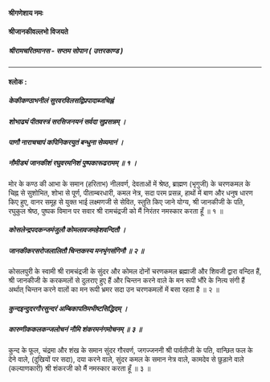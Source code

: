 #### श्रीगणेशाय नमः
#### श्रीजानकीवल्लभो विजयते

##### श्रीरामचरितमानस - सप्तम सोपान ( उत्तरकाण्ड )

---

#### श्लोक :

##### केकीकण्ठाभनीलं सुरवरविलसद्विप्रपादाब्जचिह्नं
##### शोभाढ्यं पीतवस्त्रं सरसिजनयनं सर्वदा सुप्रसन्नम् ।
##### पाणौ नाराचचापं कपिनिकरयुतं बन्धुना सेव्यमानं ।
##### नौमीड्यं जानकीशं रघुवरमनिशं पुष्पकारूढरामम् ॥ १ ।

मोर के कण्ठ की आभा के समान (हरिताभ) नीलवर्ण, देवताओं में श्रेष्ठ, ब्राह्मण (भृगुजी) के चरणकमल के चिह्न से सुशोभित, शोभा से पूर्ण, पीताम्बरधारी, कमल नेत्र, सदा परम प्रसन्न, हाथों में बाण और धनुष धारण किए हुए, वानर समूह से युक्त भाई लक्ष्मणजी से सेवित, स्तुति किए जाने योग्य, श्री जानकीजी के पति, रघुकुल श्रेष्ठ, पुष्पक विमान पर सवार श्री रामचंद्रजी को मैं निरंतर नमस्कार करता हूँ ॥ १ ॥

##### कोसलेन्द्रपदकन्जमंजुलौ कोमलावजमहेशवन्दितौ ।
##### जानकीकरसरोजलालितौ चिन्तकस्य मनभृंगसंगिनौ ॥ २ ॥

कोसलपुरी के स्वामी श्री रामचंद्रजी के सुंदर और कोमल दोनों चरणकमल ब्रह्माजी और शिवजी द्वारा वन्दित हैं, श्री जानकीजी के करकमलों से दुलराए हुए हैं और चिन्तन करने वाले के मन रूपी भौंरे के नित्य संगी हैं अर्थात् चिन्तन करने वालों का मन रूपी भ्रमर सदा उन चरणकमलों में बसा रहता है ॥ २ ॥

##### कुन्दइन्दुदरगौरसुन्दरं अम्बिकापतिमभीष्टसिद्धिदम् ।
##### कारुणीककलकन्जलोचनं नौमि शंकरमनंगमोचनम् ॥ ३ ॥

कुन्द के फूल, चंद्रमा और शंख के समान सुंदर गौरवर्ण, जगज्जननी श्री पार्वतीजी के पति, वान्छित फल के देने वाले, (दुखियों पर सदा), दया करने वाले, सुंदर कमल के समान नेत्र वाले, कामदेव से छुड़ाने वाले (कल्याणकारी) श्री शंकरजी को मैं नमस्कार करता हूँ ॥ ३ ॥